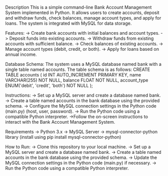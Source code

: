 Description
This is a simple command-line Bank Account Management System implemented in Python. It allows users to create accounts, deposit and withdraw funds, check balances, manage account types, and apply for loans. The system is integrated with MySQL for data storage.

Features:
-> Create bank accounts with initial balances and account types.
-> Deposit funds into existing accounts.
-> Withdraw funds from existing accounts with sufficient balance.
-> Check balances of existing accounts.
-> Manage account types (debit, credit, or both).
-> Apply for loans based on annual income.


Database Schema:
The system uses a MySQL database named bank with a single table named accounts. The table schema is as follows:
       CREATE TABLE accounts (
       id INT AUTO_INCREMENT PRIMARY KEY,
       name VARCHAR(255) NOT NULL,
       balance FLOAT NOT NULL,
       account_type ENUM('debit', 'credit', 'both') NOT NULL
       );


Instructions:
-> Set up a MySQL server and create a database named bank.
-> Create a table named accounts in the bank database using the provided schema.
-> Configure the MySQL connection settings in the Python code (main.py) (host, user, password).
-> Run the Python code using a compatible Python interpreter.
->Follow the on-screen instructions to interact with the Bank Account Management System.

Requirements
-> Python 3.x
-> MySQL Server
-> mysql-connector-python library (install using pip install mysql-connector-python)


How to Run:
-> Clone this repository to your local machine.
-> Set up a MySQL server and create a database named bank.
-> Create a table named accounts in the bank database using the provided schema.
-> Update the MySQL connection settings in the Python code (main.py) if necessary.
-> Run the Python code using a compatible Python interpreter.
